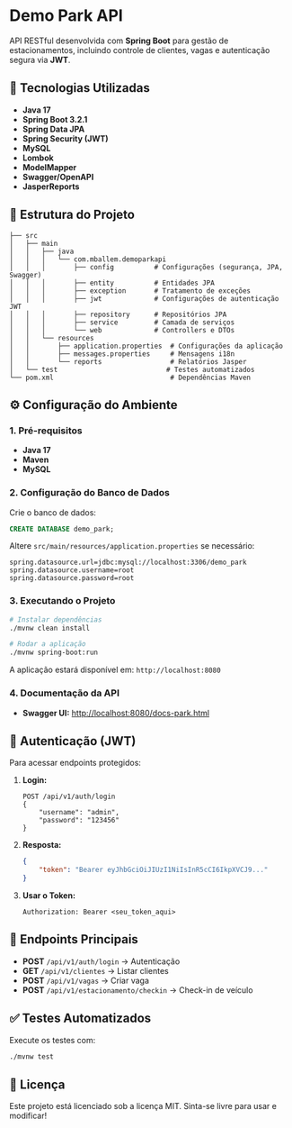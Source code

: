 # Demo Park API

API RESTful desenvolvida com **Spring Boot** para gestão de estacionamentos, incluindo controle de clientes, vagas e autenticação segura via **JWT**.

## 🚀 Tecnologias Utilizadas

- **Java 17**
- **Spring Boot 3.2.1**
- **Spring Data JPA**
- **Spring Security (JWT)**
- **MySQL**
- **Lombok**
- **ModelMapper**
- **Swagger/OpenAPI**
- **JasperReports**

## 📂 Estrutura do Projeto

```
├── src
│   ├── main
│   │   ├── java
│   │   │   └── com.mballem.demoparkapi
│   │   │       ├── config          # Configurações (segurança, JPA, Swagger)
│   │   │       ├── entity          # Entidades JPA
│   │   │       ├── exception       # Tratamento de exceções
│   │   │       ├── jwt             # Configurações de autenticação JWT
│   │   │       ├── repository      # Repositórios JPA
│   │   │       ├── service         # Camada de serviços
│   │   │       └── web             # Controllers e DTOs
│   │   └── resources
│   │       ├── application.properties  # Configurações da aplicação
│   │       ├── messages.properties     # Mensagens i18n
│   │       └── reports                 # Relatórios Jasper
│   └── test                           # Testes automatizados
└── pom.xml                             # Dependências Maven
```

## ⚙️ Configuração do Ambiente

### 1. **Pré-requisitos**

- **Java 17**
- **Maven**
- **MySQL**

### 2. **Configuração do Banco de Dados**

Crie o banco de dados:

```sql
CREATE DATABASE demo_park;
```

Altere `src/main/resources/application.properties` se necessário:

```properties
spring.datasource.url=jdbc:mysql://localhost:3306/demo_park
spring.datasource.username=root
spring.datasource.password=root
```

### 3. **Executando o Projeto**

```bash
# Instalar dependências
./mvnw clean install

# Rodar a aplicação
./mvnw spring-boot:run
```

A aplicação estará disponível em: `http://localhost:8080`

### 4. **Documentação da API**

- **Swagger UI:** [http://localhost:8080/docs-park.html](http://localhost:8080/docs-park.html)

## 🔑 Autenticação (JWT)

Para acessar endpoints protegidos:

1. **Login:**

   ```http
   POST /api/v1/auth/login
   {
       "username": "admin",
       "password": "123456"
   }
   ```

2. **Resposta:**

   ```json
   {
       "token": "Bearer eyJhbGciOiJIUzI1NiIsInR5cCI6IkpXVCJ9..."
   }
   ```

3. **Usar o Token:**

   ```http
   Authorization: Bearer <seu_token_aqui>
   ```

## 📝 Endpoints Principais

- **POST** `/api/v1/auth/login` → Autenticação
- **GET** `/api/v1/clientes` → Listar clientes
- **POST** `/api/v1/vagas` → Criar vaga
- **POST** `/api/v1/estacionamento/checkin` → Check-in de veículo

## ✅ Testes Automatizados

Execute os testes com:

```bash
./mvnw test
```

## 📄 Licença

Este projeto está licenciado sob a licença MIT. Sinta-se livre para usar e modificar!
